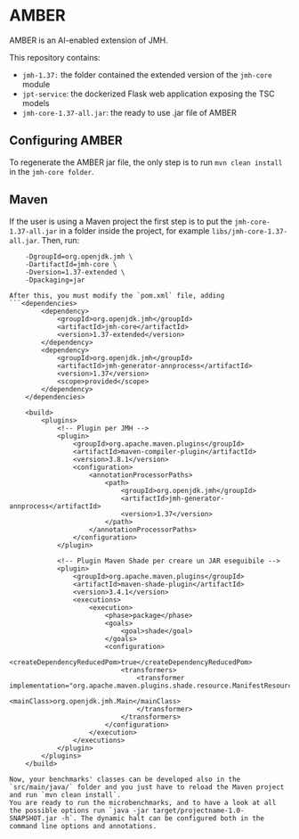 # AMBER
AMBER is an AI-enabled extension of JMH.

This repository contains: 
- `jmh-1.37:` the folder contained the extended version of the `jmh-core` module
- `jpt-service`: the dockerized Flask web application exposing the TSC models
- `jmh-core-1.37-all.jar`: the ready to use .jar file of AMBER

## Configuring AMBER
To regenerate the AMBER jar file, the only step is to run `mvn clean install` in the `jmh-core folder`.

## Maven
If the user is using a Maven project the first step is to put the `jmh-core-1.37-all.jar` in a folder inside the project, for example `libs/jmh-core-1.37-all.jar`. Then, run:
```mvn install:install-file -Dfile=/path/to/jmh-core-1.37-all.jar \
    -DgroupId=org.openjdk.jmh \
    -DartifactId=jmh-core \
    -Dversion=1.37-extended \
    -Dpackaging=jar

After this, you must modify the `pom.xml` file, adding
```<dependencies>
        <dependency>
            <groupId>org.openjdk.jmh</groupId>
            <artifactId>jmh-core</artifactId>
            <version>1.37-extended</version>
        </dependency>
        <dependency>
            <groupId>org.openjdk.jmh</groupId>
            <artifactId>jmh-generator-annprocess</artifactId>
            <version>1.37</version>
            <scope>provided</scope>
        </dependency>
    </dependencies>

    <build>
        <plugins>
            <!-- Plugin per JMH -->
            <plugin>
                <groupId>org.apache.maven.plugins</groupId>
                <artifactId>maven-compiler-plugin</artifactId>
                <version>3.8.1</version>
                <configuration>
                    <annotationProcessorPaths>
                        <path>
                            <groupId>org.openjdk.jmh</groupId>
                            <artifactId>jmh-generator-annprocess</artifactId>
                            <version>1.37</version>
                        </path>
                    </annotationProcessorPaths>
                </configuration>
            </plugin>

            <!-- Plugin Maven Shade per creare un JAR eseguibile -->
            <plugin>
                <groupId>org.apache.maven.plugins</groupId>
                <artifactId>maven-shade-plugin</artifactId>
                <version>3.4.1</version>
                <executions>
                    <execution>
                        <phase>package</phase>
                        <goals>
                            <goal>shade</goal>
                        </goals>
                        <configuration>
                            <createDependencyReducedPom>true</createDependencyReducedPom>
                            <transformers>
                                <transformer implementation="org.apache.maven.plugins.shade.resource.ManifestResourceTransformer">
                                    <mainClass>org.openjdk.jmh.Main</mainClass>
                                </transformer>
                            </transformers>
                        </configuration>
                    </execution>
                </executions>
            </plugin>
        </plugins>
    </build>

Now, your benchmarks' classes can be developed also in the `src/main/java/` folder and you just have to reload the Maven project and run `mvn clean install`.
You are ready to run the microbenchmarks, and to have a look at all the possible options run `java -jar target/projectname-1.0-SNAPSHOT.jar -h`. The dynamic halt can be configured both in the command line options and annotations.
